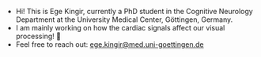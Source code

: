 - Hi! This is Ege Kingir, currently a PhD student in the Cognitive Neurology Department at the University Medical Center, Göttingen, Germany.
- I am mainly working on how the cardiac signals affect our visual processing! 👀
- Feel free to reach out: ege.kingir@med.uni-goettingen.de

<!---
ege-kingir/ege-kingir is a ✨ special ✨ repository because its `README.md` (this file) appears on your GitHub profile.
You can click the Preview link to take a look at your changes.
--->
